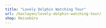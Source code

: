 ```yaml
---
title: "Lovely Dolphin Watching Tour"
url: /baclayon/lovely-dolphin-watching-tour/
shop: Reisebüro
---
```

